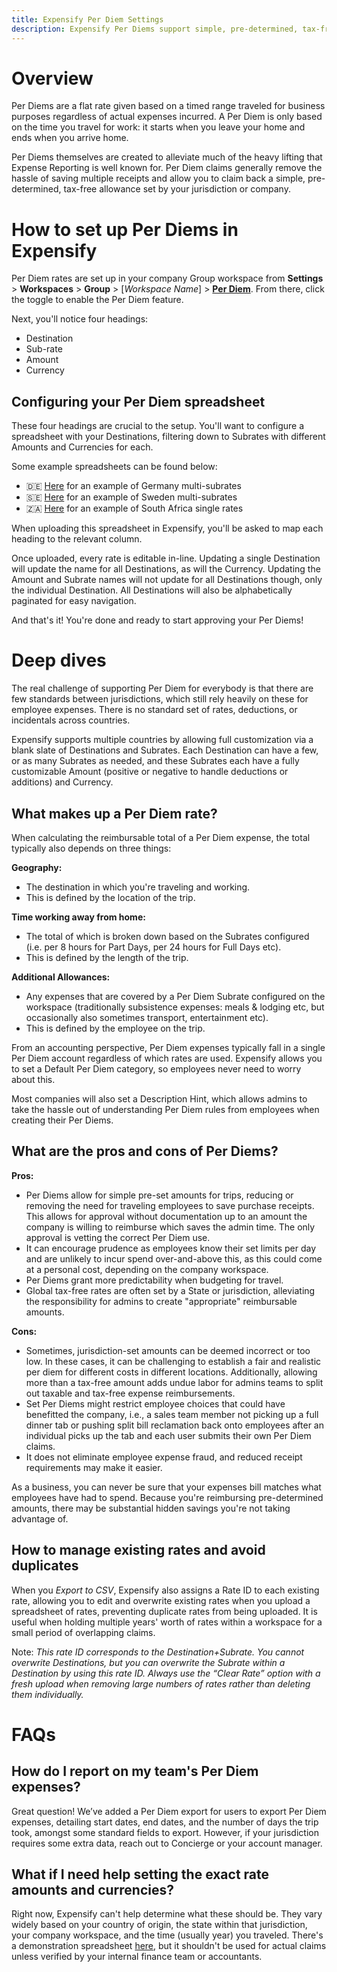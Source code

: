 ```yaml
---
title: Expensify Per Diem Settings
description: Expensify Per Diems support simple, pre-determined, tax-free allowances set by your jurisdiction or company.
---
```

# Overview

Per Diems are a flat rate given based on a timed range traveled for business purposes regardless of actual expenses incurred. A Per Diem is only based on the time you travel for work: it starts when you leave your home and ends when you arrive home.

Per Diems themselves are created to alleviate much of the heavy lifting that Expense Reporting is well known for. Per Diem claims generally remove the hassle of saving multiple receipts and allow you to claim back a simple, pre-determined, tax-free allowance set by your jurisdiction or company.

# How to set up Per Diems in Expensify

Per Diem rates are set up in your company Group workspace from **Settings** > **Workspaces** > **Group** > [_Workspace Name_] > [**Per Diem**](https://expensify.com/policy?param={"policyID":"20AB6A03EB9CE54D"}#js_policyEditor_perDiem). From there, click the toggle to enable the Per Diem feature.

Next, you'll notice four headings:

- Destination
- Sub-rate
- Amount
- Currency 

## Configuring your Per Diem spreadsheet

These four headings are crucial to the setup. You'll want to configure a spreadsheet with your Destinations, filtering down to Subrates with different Amounts and Currencies for each.

Some example spreadsheets can be found below:

- 🇩🇪 [Here](https://s3-us-west-1.amazonaws.com/concierge-responses-expensify-com/uploads%2F1596692482998-Germany+-+Per+Diem.csv) for an example of Germany multi-subrates
- 🇸🇪 [Here](https://s3-us-west-1.amazonaws.com/concierge-responses-expensify-com/uploads%2F1604410653223-Swedish+Per+Diem+Rates.csv) for an example of Sweden multi-subrates
- 🇿🇦  [Here](https://s3-us-west-1.amazonaws.com/concierge-responses-expensify-com/uploads%2F1596692413995-SA+Per+Diem+Rates.csv) for an example of South Africa single rates

When uploading this spreadsheet in Expensify, you'll be asked to map each heading to the relevant column.

Once uploaded, every rate is editable in-line. Updating a single Destination will update the name for all Destinations, as will the Currency. Updating the Amount and Subrate names will not update for all Destinations though, only the individual Destination. All Destinations will also be alphabetically paginated for easy navigation.

And that's it! You're done and ready to start approving your Per Diems!

# Deep dives

The real challenge of supporting Per Diem for everybody is that there are few standards between jurisdictions, which still rely heavily on these for employee expenses. There is no standard set of rates, deductions, or incidentals across countries.

Expensify supports multiple countries by allowing full customization via a blank slate of Destinations and Subrates. Each Destination can have a few, or as many Subrates as needed, and these Subrates each have a fully customizable Amount (positive or negative to handle deductions or additions) and Currency.

## What makes up a Per Diem rate?

When calculating the reimbursable total of a Per Diem expense, the total typically also depends on three things:

**Geography:** 

- The destination in which you're traveling and working.
- This is defined by the location of the trip.

**Time working away from home:**

- The total of which is broken down based on the Subrates configured (i.e. per 8 hours for Part Days, per 24 hours for Full Days etc).
- This is defined by the length of the trip.

**Additional Allowances:** 

- Any expenses that are covered by a Per Diem Subrate configured on the workspace (traditionally subsistence expenses: meals & lodging etc, but occasionally also sometimes transport, entertainment etc).
- This is defined by the employee on the trip.

From an accounting perspective, Per Diem expenses typically fall in a single Per Diem account regardless of which rates are used. Expensify allows you to set a Default Per Diem category, so employees never need to worry about this.

Most companies will also set a Description Hint, which allows admins to take the hassle out of understanding Per Diem rules from employees when creating their Per Diems.

## What are the pros and cons of Per Diems?

**Pros:**

- Per Diems allow for simple pre-set amounts for trips, reducing or removing the need for traveling employees to save purchase receipts. This allows for approval without documentation up to an amount the company is willing to reimburse which saves the admin time. The only approval is vetting the correct Per Diem use.
- It can encourage prudence as employees know their set limits per day and are unlikely to incur spend over-and-above this, as this could come at a personal cost, depending on the company workspace.
- Per Diems grant more predictability when budgeting for travel.
- Global tax-free rates are often set by a State or jurisdiction, alleviating the responsibility for admins to create "appropriate" reimbursable amounts.

**Cons:**

- Sometimes, jurisdiction-set amounts can be deemed incorrect or too low. In these cases, it can be challenging to establish a fair and realistic per diem for different costs in different locations. Additionally, allowing more than a tax-free amount adds undue labor for admins teams to split out taxable and tax-free expense reimbursements.
- Set Per Diems might restrict employee choices that could have benefitted the company, i.e., a sales team member not picking up a full dinner tab or pushing split bill reclamation back onto employees after an individual picks up the tab and each user submits their own Per Diem claims.
- It does not eliminate employee expense fraud, and reduced receipt requirements may make it easier.

As a business, you can never be sure that your expenses bill matches what employees have had to spend. Because you're reimbursing pre-determined amounts, there may be substantial hidden savings you're not taking advantage of. 

## How to manage existing rates and avoid duplicates

When you _Export to CSV_, Expensify also assigns a Rate ID to each existing rate, allowing you to edit and overwrite existing rates when you upload a spreadsheet of rates, preventing duplicate rates from being uploaded. It is useful when holding multiple years' worth of rates within a workspace for a small period of overlapping claims.

Note: _This rate ID corresponds to the Destination+Subrate. You cannot overwrite Destinations, but you can overwrite the Subrate within a Destination by using this rate ID. Always use the “Clear Rate” option with a fresh upload when removing large numbers of rates rather than deleting them individually._

# FAQs

## How do I report on my team's Per Diem expenses?

Great question! We’ve added a Per Diem export for users to export Per Diem expenses, detailing start dates, end dates, and the number of days the trip took, amongst some standard fields to export. However, if your jurisdiction requires some extra data, reach out to Concierge or your account manager.

## What if I need help setting the exact rate amounts and currencies?

Right now, Expensify can't help determine what these should be. They vary widely based on your country of origin, the state within that jurisdiction, your company workspace, and the time (usually year) you traveled. There's a demonstration spreadsheet [here](https://s3-us-west-1.amazonaws.com/concierge-responses-expensify-com/uploads%2F1596692482998-Germany+-+Per+Diem.csv), but it shouldn't be used for actual claims unless verified by your internal finance team or accountants. 
